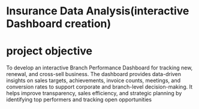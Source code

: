 # Insurance Data Analysis(interactive  Dashboard creation)
# project objective
To develop an interactive Branch Performance Dashboard for tracking new, renewal, and cross-sell business. The dashboard provides data-driven insights on sales targets, achievements, invoice counts, meetings, and conversion rates to support corporate and branch-level decision-making.
It helps improve transparency, sales efficiency, and strategic planning by identifying top performers and tracking open opportunities

